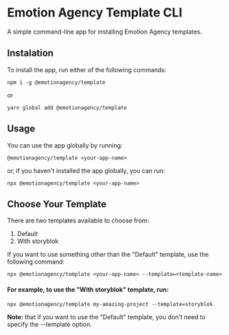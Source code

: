 # Emotion Agency Template CLI

A simple command-line app for installing Emotion Agency templates.

## Instalation
To install the app, run either of the following commands:

`npm i -g @emotionagency/template`

or

`yarn global add @emotionagency/template`

## Usage
You can use the app globally by running:

`@emotionagency/template <your-app-name>`

or, if you haven't installed the app globally, you can run:

`npx @emotionagency/template <your-app-name>`

## Choose Your Template

There are two templates available to choose from: 

1. Default 
2. With storyblok 

If you want to use something other than the "Default" template, use the following command:

`npx @emotionagency/template <your-app-name> --template=<template-name>`


#### For example, to use the "With storyblok" template, run:

`npx @emotionagency/template my-amazing-project --template=storyblok`

**Note:** that if you want to use the "Default" template, you don't need to specify the --template option.
